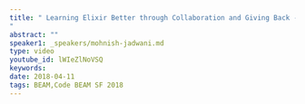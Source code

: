 ```yaml
---
title: " Learning Elixir Better through Collaboration and Giving Back - Code BEAM SF 2018
"
abstract: ""
speaker1: _speakers/mohnish-jadwani.md
type: video
youtube_id: lWIeZlNoVSQ
keywords: 
date: 2018-04-11
tags: BEAM,Code BEAM SF 2018
---
```


